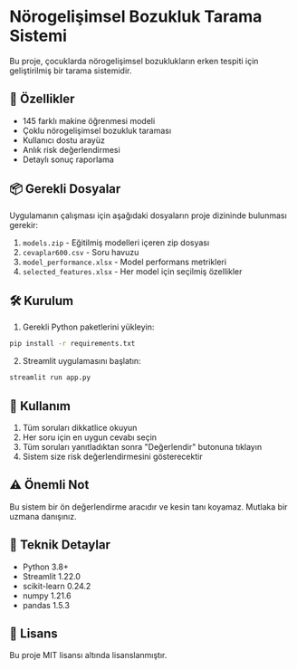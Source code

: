 # Nörogelişimsel Bozukluk Tarama Sistemi

Bu proje, çocuklarda nörogelişimsel bozuklukların erken tespiti için geliştirilmiş bir tarama sistemidir.

## 🚀 Özellikler

- 145 farklı makine öğrenmesi modeli
- Çoklu nörogelişimsel bozukluk taraması
- Kullanıcı dostu arayüz
- Anlık risk değerlendirmesi
- Detaylı sonuç raporlama

## 📦 Gerekli Dosyalar

Uygulamanın çalışması için aşağıdaki dosyaların proje dizininde bulunması gerekir:

1. `models.zip` - Eğitilmiş modelleri içeren zip dosyası
2. `cevaplar600.csv` - Soru havuzu
3. `model_performance.xlsx` - Model performans metrikleri
4. `selected_features.xlsx` - Her model için seçilmiş özellikler

## 🛠️ Kurulum

1. Gerekli Python paketlerini yükleyin:
```bash
pip install -r requirements.txt
```

2. Streamlit uygulamasını başlatın:
```bash
streamlit run app.py
```

## 📝 Kullanım

1. Tüm soruları dikkatlice okuyun
2. Her soru için en uygun cevabı seçin
3. Tüm soruları yanıtladıktan sonra "Değerlendir" butonuna tıklayın
4. Sistem size risk değerlendirmesini gösterecektir

## ⚠️ Önemli Not

Bu sistem bir ön değerlendirme aracıdır ve kesin tanı koyamaz. Mutlaka bir uzmana danışınız.

## 🔧 Teknik Detaylar

- Python 3.8+
- Streamlit 1.22.0
- scikit-learn 0.24.2
- numpy 1.21.6
- pandas 1.5.3

## 📄 Lisans

Bu proje MIT lisansı altında lisanslanmıştır. 
